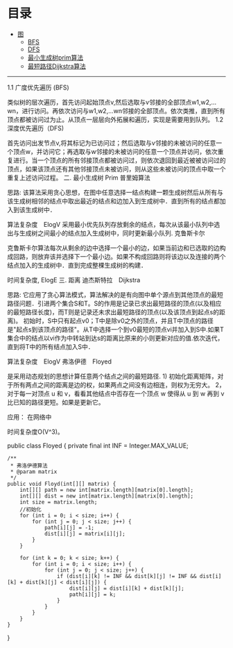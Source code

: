 # 目录

- [图](#图)
  - [BFS](#BFS)
  - [DFS](#DFS)
  - [最小生成树prim算法](#最小生成树prim算法)
  - [最短路径Dijkstra算法](#最短路径Dijkstra算法)

---

1.1 广度优先遍历 (BFS)

类似树的层次遍历，首先访问起始顶点v,然后选取与v邻接的全部顶点w1,w2,…wn，进行访问。再依次访问与w1,w2,…wn邻接的全部顶点。依次类推，直到所有顶点都被访问过为止。从顶点一层层向外拓展和遍历，实现是需要用到队列。
1.2 深度优先遍历（DFS)

首先访问出发节点v,将其标记为已访问过；然后选取与v邻接的未被访问的任意一个顶点w，并访问它；再选取与w邻接的未被访问的任意一个顶点并访问，依次重复进行。当一个顶点的所有邻接顶点都被访问过，则依次退回到最近被被访问过的顶点，如果该顶点还有其他邻接顶点未被访问，则从这些未被访问的顶点中取一个重复上述访问过程。
二. 最小生成树
Prim 普里姆算法

思路: 该算法采用贪心思想，在图中任意选择一结点构建一颗生成树然后从所有与该生成树相邻的结点中取出最近的结点和边加入到生成树中．直到所有的结点都加入到该生成树中．

算法复杂度　ElogV 采用最小优先队列存放剩余的结点，每次从该最小队列中选出与生成树之间最小的结点加入生成树中，同时更新最小队列.
克鲁斯卡尔

克鲁斯卡尔算法每次从剩余的边中选择一个最小的边，如果当前边和已选取的边构成回路，则放弃该并选择下一个最小边。如果不构成回路则将该边以及连接的两个结点加入的生成树中．直到完成整棵生成树的构建．

时间复杂度, ElogE
三. 距离
迪杰斯特拉　Dijkstra

思路: 它应用了贪心算法模式，算法解决的是有向图中单个源点到其他顶点的最短路径问题．引进两个集合S和T。S的作用是记录已求出最短路径的顶点(以及相应的最短路径长度)，而T则是记录还未求出最短路径的顶点(以及该顶点到起点s的距离)。 初始时，S中只有起点v0；T中是除v0之外的顶点，并且T中顶点的路径是"起点s到该顶点的路径"。从T中选择一个到v0最短的顶点vi并加入到S中.如果T集合中的结点以vi作为中转站到达s的距离比原来的小则更新对应的值.依次迭代，直到将T中的所有结点加入S中．

算法复杂度　ElogV
弗洛伊德　Floyed

是采用动态规划的思想计算任意两个结点之间的最短路径. 1) 初始化距离矩阵，对于所有两点之间的距离是边的权，如果两点之间没有边相连，则权为无穷大。 2，对于每一对顶点 u 和 v，看看其他结点中否存在一个顶点 w 使得从 u 到 w 再到 v 比已知的路径更短。如果是更新它。

应用： 在网络中

时间复杂度O(V^3)。

public class Floyed {
    private final int INF = Integer.MAX_VALUE;

    /**
     * 弗洛伊德算法
     * @param matrix
     */
    public void Floyd(int[][] matrix) {
        int[][] path = new int[matrix.length][matrix[0].length];
        int[][] dist = new int[matrix.length][matrix[0].length];
        int size = matrix.length;
        //初始化
        for (int i = 0; i < size; i++) {
            for (int j = 0; j < size; j++) {
                path[i][j] = -1;
                dist[i][j] = matrix[i][j];
            }
        }

        for (int k = 0; k < size; k++) {
            for (int i = 0; i < size; i++) {
                for (int j = 0; j < size; j++) {
                    if (dist[i][k] != INF && dist[k][j] != INF && dist[i][k] + dist[k][j] < dist[i][j]) {
                        dist[i][j] = dist[i][k] + dist[k][j];
                        path[i][j] = k;
                    }
                }
            }
        }
    }
}
